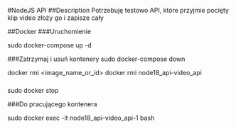 #NodeJS API
##Description
Potrzebuję testowo API, które przyjmie pocięty klip video
złoży go i zapisze cały

##Docker
###Uruchomienie

sudo docker-compose up -d

###Zatrzymaj i usuń kontenery
sudo docker-compose down

docker rmi <image_name_or_id>
docker rmi node18_api-video_api
###
sudo docker stop 


###Do pracującego kontenera

sudo docker exec -it node18_api-video_api-1 bash

###